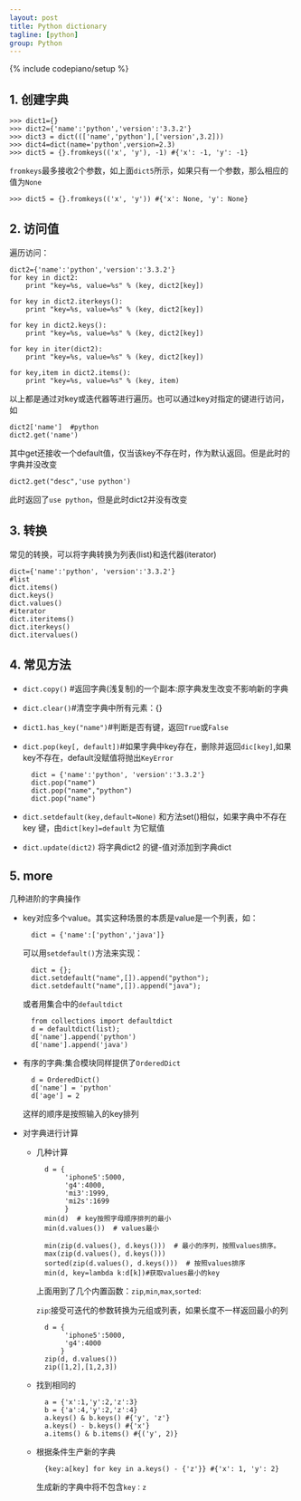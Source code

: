 ```yaml
---
layout: post
title: Python dictionary
tagline: [python] 
group: Python
---
```

{% include codepiano/setup %}

## 1. 创建字典 ##

	>>> dict1={}
	>>> dict2={'name':'python','version':'3.3.2'}
	>>> dict3 = dict((['name','python'],['version',3.2]))
	>>> dict4=dict(name='python',version=2.3)
	>>> dict5 = {}.fromkeys(('x', 'y'), -1) #{'x': -1, 'y': -1}

`fromkeys`最多接收2个参数，如上面`dict5`所示，如果只有一个参数，那么相应的值为`None`

	>>> dict5 = {}.fromkeys(('x', 'y')) #{'x': None, 'y': None}

## 2. 访问值 ##

遍历访问：

	dict2={'name':'python','version':'3.3.2'}
	for key in dict2:
	    print "key=%s, value=%s" % (key, dict2[key])
	    
	for key in dict2.iterkeys():
	    print "key=%s, value=%s" % (key, dict2[key])
	    
	for key in dict2.keys():
	    print "key=%s, value=%s" % (key, dict2[key])
	    
	for key in iter(dict2):
	    print "key=%s, value=%s" % (key, dict2[key])
	    
	for key,item in dict2.items():
	    print "key=%s, value=%s" % (key, item)

以上都是通过对key或迭代器等进行遍历。也可以通过key对指定的键进行访问，如

	dict2['name']  #python
	dict2.get('name')

其中get还接收一个default值，仅当该key不存在时，作为默认返回。但是此时的字典并没改变
	
	dict2.get("desc",'use python')

此时返回了`use python`，但是此时dict2并没有改变


## 3. 转换 ##

常见的转换，可以将字典转换为列表(list)和迭代器(iterator)
	
	dict={'name':'python', 'version':'3.3.2'}
    #list
    dict.items()
    dict.keys()
    dict.values()
    #iterator
    dict.iteritems()
    dict.iterkeys()
    dict.itervalues()

## 4. 常见方法 ##

- `dict.copy()` #返回字典(浅复制)的一个副本:原字典发生改变不影响新的字典
- `dict.clear()`#清空字典中所有元素：{}
- `dict1.has_key("name")`#判断是否有键，返回`True`或`False`
- `dict.pop(key[, default])`#如果字典中key存在，删除并返回`dic[key]`,如果key不存在，default没赋值将抛出`KeyError`

	    dict = {'name':'python', 'version':'3.3.2'}
	    dict.pop("name")
	    dict.pop("name","python")
	    dict.pop("name")

- `dict.setdefault(key,default=None)` 和方法set()相似，如果字典中不存在key 键，由`dict[key]=default` 为它赋值
- `dict.update(dict2)` 将字典dict2 的键-值对添加到字典dict 


## 5. more ##

几种进阶的字典操作
	
- key对应多个value。其实这种场景的本质是value是一个列表，如：
	
		dict = {'name':['python','java']}

	可以用`setdefault()`方法来实现：

	    dict = {};
	    dict.setdefault("name",[]).append("python");
	    dict.setdefault("name",[]).append("java");

	或者用集合中的`defaultdict`
	
		from collections import defaultdict
		d = defaultdict(list);
		d['name'].append('python')
		d['name'].append('java')

- 有序的字典:集合模块同样提供了`OrderedDict`

		d = OrderedDict()
		d['name'] = 'python'
		d['age'] = 2

	这样的顺序是按照输入的key排列

- 对字典进行计算
	
	- 几种计算
	
			d = {
				 'iphone5':5000,
				 'g4':4000,
				 'mi3':1999,
				 'mi2s':1699
				 }
			min(d)  # key按照字母顺序排列的最小
			min(d.values())  # values最小
			
			min(zip(d.values(), d.keys()))  # 最小的序列，按照values排序。
			max(zip(d.values(), d.keys()))
			sorted(zip(d.values(), d.keys()))  # 按照values排序
			min(d, key=lambda k:d[k])#获取values最小的key
	
		上面用到了几个内置函数：`zip`,`min`,`max`,`sorted`:
	
		`zip`:接受可迭代的参数转换为元组或列表，如果长度不一样返回最小的列
	
			d = {
		         'iphone5':5000,
		         'g4':4000
		        }
			zip(d, d.values())
			zip([1,2],[1,2,3])

	- 找到相同的
	
			a = {'x':1,'y':2,'z':3}
			b = {'a':4,'y':2,'z':4}
			a.keys() & b.keys() #{'y', 'z'}
			a.keys() - b.keys() #{'x'}
			a.items() & b.items() #{('y', 2)}
		
	- 根据条件生产新的字典
	
			{key:a[key] for key in a.keys() - {'z'}} #{'x': 1, 'y': 2}
		
		生成新的字典中将不包含`key：z`